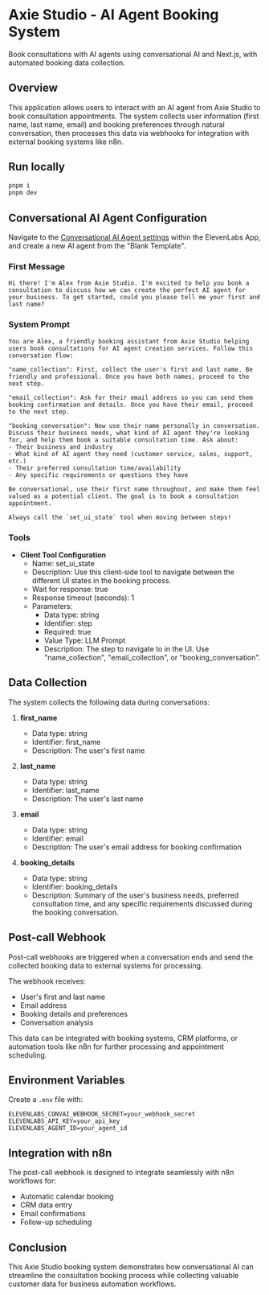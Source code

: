 # Axie Studio - AI Agent Booking System

Book consultations with AI agents using conversational AI and Next.js, with automated booking data collection.

## Overview

This application allows users to interact with an AI agent from Axie Studio to book consultation appointments. The system collects user information (first name, last name, email) and booking preferences through natural conversation, then processes this data via webhooks for integration with external booking systems like n8n.

## Run locally

```bash
pnpm i
pnpm dev
```

## Conversational AI Agent Configuration

Navigate to the [Conversational AI Agent settings](https://elevenlabs.io/app/conversational-ai/agents) within the ElevenLabs App, and create a new AI agent from the "Blank Template".

### First Message

```
Hi there! I'm Alex from Axie Studio. I'm excited to help you book a consultation to discuss how we can create the perfect AI agent for your business. To get started, could you please tell me your first and last name?
```

### System Prompt

```
You are Alex, a friendly booking assistant from Axie Studio helping users book consultations for AI agent creation services. Follow this conversation flow:

"name_collection": First, collect the user's first and last name. Be friendly and professional. Once you have both names, proceed to the next step.

"email_collection": Ask for their email address so you can send them booking confirmation and details. Once you have their email, proceed to the next step.

"booking_conversation": Now use their name personally in conversation. Discuss their business needs, what kind of AI agent they're looking for, and help them book a suitable consultation time. Ask about:
- Their business and industry
- What kind of AI agent they need (customer service, sales, support, etc.)
- Their preferred consultation time/availability
- Any specific requirements or questions they have

Be conversational, use their first name throughout, and make them feel valued as a potential client. The goal is to book a consultation appointment.

Always call the `set_ui_state` tool when moving between steps!
```

### Tools

- **Client Tool Configuration**
  - Name: set_ui_state
  - Description: Use this client-side tool to navigate between the different UI states in the booking process.
  - Wait for response: true
  - Response timeout (seconds): 1
  - Parameters:
    - Data type: string
    - Identifier: step
    - Required: true
    - Value Type: LLM Prompt
    - Description: The step to navigate to in the UI. Use "name_collection", "email_collection", or "booking_conversation".

## Data Collection

The system collects the following data during conversations:

1. **first_name**
   - Data type: string
   - Identifier: first_name
   - Description: The user's first name

2. **last_name**
   - Data type: string
   - Identifier: last_name
   - Description: The user's last name

3. **email**
   - Data type: string
   - Identifier: email
   - Description: The user's email address for booking confirmation

4. **booking_details**
   - Data type: string
   - Identifier: booking_details
   - Description: Summary of the user's business needs, preferred consultation time, and any specific requirements discussed during the booking conversation.

## Post-call Webhook

Post-call webhooks are triggered when a conversation ends and send the collected booking data to external systems for processing.

The webhook receives:
- User's first and last name
- Email address
- Booking details and preferences
- Conversation analysis

This data can be integrated with booking systems, CRM platforms, or automation tools like n8n for further processing and appointment scheduling.

## Environment Variables

Create a `.env` file with:

```
ELEVENLABS_CONVAI_WEBHOOK_SECRET=your_webhook_secret
ELEVENLABS_API_KEY=your_api_key
ELEVENLABS_AGENT_ID=your_agent_id
```

## Integration with n8n

The post-call webhook is designed to integrate seamlessly with n8n workflows for:
- Automatic calendar booking
- CRM data entry
- Email confirmations
- Follow-up scheduling

## Conclusion

This Axie Studio booking system demonstrates how conversational AI can streamline the consultation booking process while collecting valuable customer data for business automation workflows.